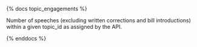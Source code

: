 {% docs topic_engagements %}

Number of speeches (excluding written corrections and bill introductions) within a given topic_id as assigned by the API.

{% enddocs %}
